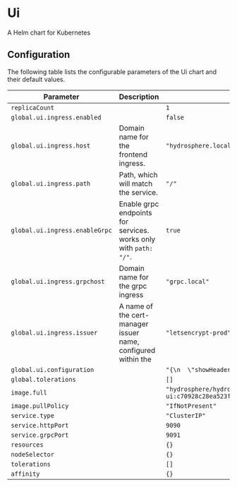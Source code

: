 
Ui
===========

A Helm chart for Kubernetes


## Configuration

The following table lists the configurable parameters of the Ui chart and their default values.

| Parameter                | Description             | Default        |
| ------------------------ | ----------------------- | -------------- |
| `replicaCount` |  | `1` |
| `global.ui.ingress.enabled` |  | `false` |
| `global.ui.ingress.host` | Domain name for the frontend ingress. | `"hydrosphere.local"` |
| `global.ui.ingress.path` | Path, which will match the service. | `"/"` |
| `global.ui.ingress.enableGrpc` | Enable grpc endpoints for services. works only with `path: "/"`. | `true` |
| `global.ui.ingress.grpchost` | Domain name for the grpc ingress | `"grpc.local"` |
| `global.ui.ingress.issuer` | A name of the cert-manager issuer name, configured within the | `"letsencrypt-prod"` |
| `global.ui.configuration` |  | `"{\n  \"showHeader\": true\n}\n"` |
| `global.tolerations` |  | `[]` |
| `image.full` |  | `"hydrosphere/hydro-serving-ui:c70928c28ea523f5aacb38b5051aafbf1cb3dae7"` |
| `image.pullPolicy` |  | `"IfNotPresent"` |
| `service.type` |  | `"ClusterIP"` |
| `service.httpPort` |  | `9090` |
| `service.grpcPort` |  | `9091` |
| `resources` |  | `{}` |
| `nodeSelector` |  | `{}` |
| `tolerations` |  | `[]` |
| `affinity` |  | `{}` |





